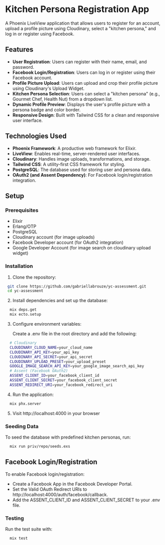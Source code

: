 # Kitchen Persona Registration App

A Phoenix LiveView application that allows users to register for an account, upload a profile picture using Cloudinary, select a "kitchen persona," and log in or register using Facebook.

## Features

- **User Registration**: Users can register with their name, email, and password.
- **Facebook Login/Registration**: Users can log in or register using their Facebook account.
- **Profile Picture Upload**: Users can upload and crop their profile picture using Cloudinary's Upload Widget.
- **Kitchen Persona Selection**: Users can select a "kitchen persona" (e.g., Gourmet Chef, Health Nut) from a dropdown list.
- **Dynamic Profile Preview**: Displays the user's profile picture with a persona badge and color border.
- **Responsive Design**: Built with Tailwind CSS for a clean and responsive user interface.

## Technologies Used

- **Phoenix Framework**: A productive web framework for Elixir.
- **LiveView**: Enables real-time, server-rendered user interfaces.
- **Cloudinary**: Handles image uploads, transformations, and storage.
- **Tailwind CSS**: A utility-first CSS framework for styling.
- **PostgreSQL**: The database used for storing user and persona data.
- **OAuth2 (and Assent Dependency)**: For Facebook login/registration integration.

## Setup

### Prerequisites

- Elixir 
- Erlang/OTP 
- PostgreSQL
- Cloudinary account (for image uploads)
- Facebook Developer account 
(for OAuth2 integration)
- Google Developer Account (for image search on cloudinary upload widget)

### Installation

1. Clone the repository:

  ```bash
   git clone https://github.com/gabriellabrouze/yc-assessment.git
   cd yc-assessment
  ```

2. Install dependencies and set up the database:

  ```bash
    mix deps.get
    mix ecto.setup
  ```

3. Configure environment variables:

    Create a .env file in the root directory and add the following:

  ```bash
    # Cloudinary
    CLOUDINARY_CLOUD_NAME=your_cloud_name
    CLOUDINARY_API_KEY=your_api_key
    CLOUDINARY_API_SECRET=your_api_secret
    CLOUDINARY_UPLOAD_PRESET=your_upload_preset
    GOOGLE_IMAGE_SEARCH_API_KEY=your_google_image_search_api_key
    # Assent (Facebook OAuth2)
    ASSENT_CLIENT_ID=your_facebook_client_id
    ASSENT_CLIENT_SECRET=your_facebook_client_secret
    ASSENT_REDIRECT_URI=your_facebook_redirect_uri
  ```

4. Run the application:

  ```bash
    mix phx.server
  ```

5. Visit http://localhost:4000 in your browser


### Seeding Data

To seed the database with predefined kitchen personas, run:

```bash
  mix run priv/repo/seeds.exs
```

## Facebook Login/Registration

To enable Facebook login/registration:
- Create a Facebook App in the Facebook Developer Portal.
- Set the Valid OAuth Redirect URIs to http://localhost:4000/auth/facebook/callback.
- Add the ASSENT_CLIENT_ID and ASSENT_CLIENT_SECRET to your .env file.

### Testing
Run the test suite with:

```bash
  mix test
```
